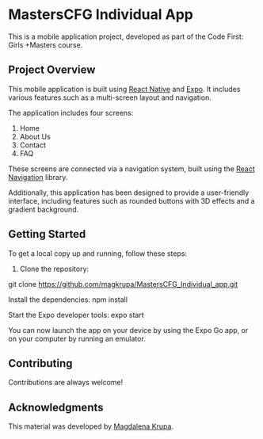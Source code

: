 # MastersCFG Individual App

This is a mobile application project, developed as part of the Code First: Girls +Masters course.

## Project Overview

This mobile application is built using [React Native](https://reactnative.dev/) and [Expo](https://expo.dev/). It includes various features such as a multi-screen layout and navigation.

The application includes four screens:

1. Home
2. About Us
3. Contact
4. FAQ

These screens are connected via a navigation system, built using the [React Navigation](https://reactnavigation.org/) library.

Additionally, this application has been designed to provide a user-friendly interface, including features such as rounded buttons with 3D effects and a gradient background.

## Getting Started

To get a local copy up and running, follow these steps:

1. Clone the repository:

git clone https://github.com/magkrupa/MastersCFG_Individual_app.git


Install the dependencies:
  npm install

Start the Expo developer tools:
  expo start
  
You can now launch the app on your device by using the Expo Go app, or on your computer by running an emulator.

## Contributing

Contributions are always welcome! 

## Acknowledgments

This material was developed by [Magdalena Krupa](https://github.com/magkrupa).
